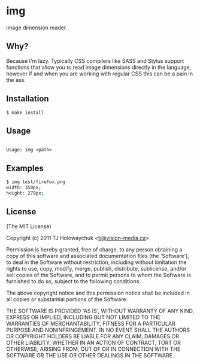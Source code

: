
# img

  image dimension reader.

## Why?

 Because I'm lazy. Typically CSS compilers like SASS and Stylus support functions that allow you to read image dimensions directly in the language, however if and when you are working with regular CSS this can be a pain in the ass.

## Installation

    $ make install

## Usage

```

Usage: img <path>

```

## Examples

```bash
$ img test/firefox.png 
width: 350px;
height: 279px;
```

## License 

(The MIT License)

Copyright (c) 2011 TJ Holowaychuk &lt;tj@vision-media.ca&gt;

Permission is hereby granted, free of charge, to any person obtaining
a copy of this software and associated documentation files (the
'Software'), to deal in the Software without restriction, including
without limitation the rights to use, copy, modify, merge, publish,
distribute, sublicense, and/or sell copies of the Software, and to
permit persons to whom the Software is furnished to do so, subject to
the following conditions:

The above copyright notice and this permission notice shall be
included in all copies or substantial portions of the Software.

THE SOFTWARE IS PROVIDED 'AS IS', WITHOUT WARRANTY OF ANY KIND,
EXPRESS OR IMPLIED, INCLUDING BUT NOT LIMITED TO THE WARRANTIES OF
MERCHANTABILITY, FITNESS FOR A PARTICULAR PURPOSE AND NONINFRINGEMENT.
IN NO EVENT SHALL THE AUTHORS OR COPYRIGHT HOLDERS BE LIABLE FOR ANY
CLAIM, DAMAGES OR OTHER LIABILITY, WHETHER IN AN ACTION OF CONTRACT,
TORT OR OTHERWISE, ARISING FROM, OUT OF OR IN CONNECTION WITH THE
SOFTWARE OR THE USE OR OTHER DEALINGS IN THE SOFTWARE.